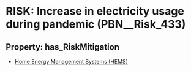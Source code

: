 # RISK: __Increase in electricity usage during pandemic__ (PBN__Risk_433)

## Property: has_RiskMitigation

* [Home Energy Management Systems (HEMS)](PBN__RiskMitigation_601)

